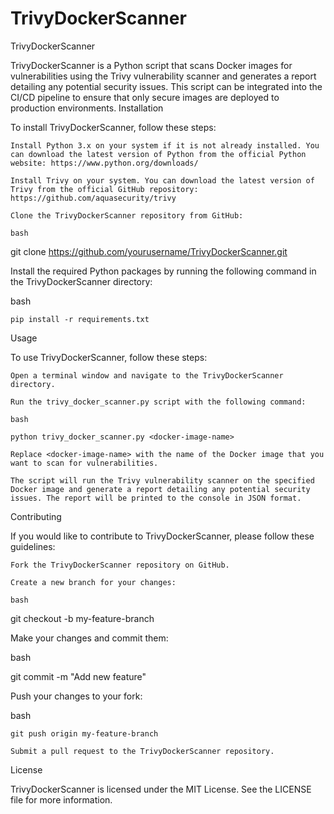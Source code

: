 # TrivyDockerScanner

TrivyDockerScanner

TrivyDockerScanner is a Python script that scans Docker images for vulnerabilities using the Trivy vulnerability scanner and generates a report detailing any potential security issues. This script can be integrated into the CI/CD pipeline to ensure that only secure images are deployed to production environments.
Installation

To install TrivyDockerScanner, follow these steps:

    Install Python 3.x on your system if it is not already installed. You can download the latest version of Python from the official Python website: https://www.python.org/downloads/

    Install Trivy on your system. You can download the latest version of Trivy from the official GitHub repository: https://github.com/aquasecurity/trivy

    Clone the TrivyDockerScanner repository from GitHub:

    bash

git clone https://github.com/yourusername/TrivyDockerScanner.git

Install the required Python packages by running the following command in the TrivyDockerScanner directory:

bash

    pip install -r requirements.txt

Usage

To use TrivyDockerScanner, follow these steps:

    Open a terminal window and navigate to the TrivyDockerScanner directory.

    Run the trivy_docker_scanner.py script with the following command:

    bash

    python trivy_docker_scanner.py <docker-image-name>

    Replace <docker-image-name> with the name of the Docker image that you want to scan for vulnerabilities.

    The script will run the Trivy vulnerability scanner on the specified Docker image and generate a report detailing any potential security issues. The report will be printed to the console in JSON format.

Contributing

If you would like to contribute to TrivyDockerScanner, please follow these guidelines:

    Fork the TrivyDockerScanner repository on GitHub.

    Create a new branch for your changes:

    bash

git checkout -b my-feature-branch

Make your changes and commit them:

bash

git commit -m "Add new feature"

Push your changes to your fork:

bash

    git push origin my-feature-branch

    Submit a pull request to the TrivyDockerScanner repository.

License

TrivyDockerScanner is licensed under the MIT License. See the LICENSE file for more information.

